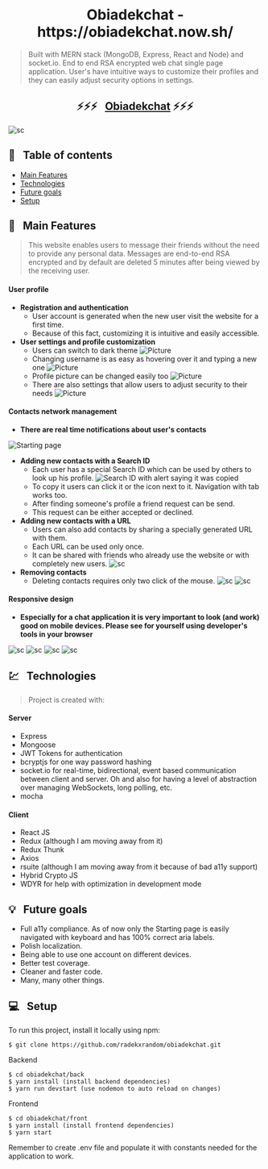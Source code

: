<h1 align="center">Obiadekchat - https://obiadekchat.now.sh/</h1>

> Built with MERN stack (MongoDB, Express, React and Node) and socket.io.
> End to end RSA encrypted web chat single page application.
> User's have intuitive ways to customize their profiles and they can easily adjust security options in settings.

### <h2 align="center"> ⚡️⚡️⚡️ &nbsp; [Obiadekchat](https://obiadekchat.now.sh/) ⚡️⚡️⚡️ </h2>

![sc](https://i.imgur.com/RySua5H.png)

## 📜 &nbsp; Table of contents

- [Main Features](#--main-features)
- [Technologies](#--technologies)
- [Future goals](#--future-goals)
- [Setup](#--setup)

## 🚩 &nbsp; Main Features

> This website enables users to message their friends without the need to provide any personal data.
> Messages are end-to-end RSA encrypted and by default are deleted 5 minutes after being viewed by the receiving user.

#### User profile

- **Registration and authentication**
  - User account is generated when the new user visit the website for a first time.
  - Because of this fact, customizing it is intuitive and easily accessible.
- **User settings and profile customization**
  - Users can switch to dark theme ![Picture](https://i.imgur.com/K813ckx.png)
  - Changing username is as easy as hovering over it and typing a new one ![Picture](https://i.imgur.com/1Lbl5uq.png)
  - Profile picture can be changed easily too ![Picture](https://i.imgur.com/su1IU6F.png)
  - There are also settings that allow users to adjust security to their needs
    ![Picture](https://i.imgur.com/N7lEwvj.png)

#### Contacts network management

- **There are real time notifications about user's contacts**

![Starting page](https://i.imgur.com/vCqOH42.png)

- **Adding new contacts with a Search ID**
  - Each user has a special Search ID which can be used by others to look up his profile. ![Search ID with alert saying it was copied](https://i.imgur.com/0H3YLEr.png)
  - To copy it users can click it or the icon next to it. Navigation with tab works too.
  - After finding someone's profile a friend request can be send.
  - This request can be either accepted or declined.
- **Adding new contacts with a URL**
  - Users can also add contacts by sharing a specially generated URL with them.
  - Each URL can be used only once.
  - It can be shared with friends who already use the website or with completely new users.
    ![sc](https://i.imgur.com/kADzOac.png)
- **Removing contacts**
  - Deleting contacts requires only two click of the mouse.
    ![sc](https://i.imgur.com/1jRNADl.png)
    ![sc](https://i.imgur.com/vZMBPPm.png)

#### Responsive design

- **Especially for a chat application it is very important to look (and work) good on mobile devices. Please see for yourself using developer's tools in your browser**

![sc](https://i.imgur.com/aPj4XQo.png)
![sc](https://i.imgur.com/5yYUCt0.png)
![sc](https://i.imgur.com/ftcpkoI.png)
![sc](https://i.imgur.com/X4f7gIO.png)

## 💹 &nbsp; Technologies

> Project is created with:

#### Server

- Express
- Mongoose
- JWT Tokens for authentication
- bcryptjs for one way password hashing
- socket.io for real-time, bidirectional, event based communication between client and server. Oh and also for having a level of abstraction over managing WebSockets, long polling, etc.
- mocha

#### Client

- React JS
- Redux (although I am moving away from it)
- Redux Thunk
- Axios
- rsuite (although I am moving away from it because of bad a11y support)
- Hybrid Crypto JS
- WDYR for help with optimization in development mode

## 💡 &nbsp; Future goals

- Full a11y compliance. As of now only the Starting page is easily navigated with keyboard and has 100% correct aria labels.
- Polish localization.
- Being able to use one account on different devices.
- Better test coverage.
- Cleaner and faster code.
- Many, many other things.

## 💻 &nbsp; Setup

To run this project, install it locally using npm:

```
$ git clone https://github.com/radekxrandom/obiadekchat.git
```

Backend

```
$ cd obiadekchat/back
$ yarn install (install backend dependencies)
$ yarn run devstart (use nodemon to auto reload on changes)
```

Frontend

```
$ cd obiadekchat/front
$ yarn install (install frontend dependencies)
$ yarn start
```

Remember to create .env file and populate it with constants needed for the application to work.
